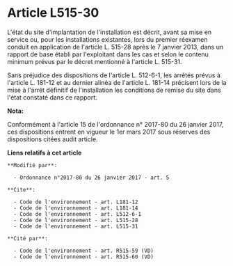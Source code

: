 # Article L515-30

L'état du site d'implantation de l'installation est décrit, avant sa mise en service ou, pour les installations existantes,
lors du premier réexamen conduit en application de l'article L. 515-28 après le 7 janvier 2013, dans un rapport de base
établi par l'exploitant dans les cas et selon le contenu minimum prévus par le décret mentionné à l'article L. 515-31. 

Sans préjudice des dispositions de l'article L. 512-6-1, les arrêtés prévus à l'article L. 181-12 et au dernier alinéa de
l'article L. 181-14 précisent lors de la mise à l'arrêt définitif de l'installation les conditions de remise du site dans
l'état constaté dans ce rapport.

**Nota:**

Conformément à l'article 15 de l'ordonnance n° 2017-80 du 26 janvier 2017, ces dispositions entrent en vigueur le 1er mars
2017 sous réserves des dispositions citées audit article.

**Liens relatifs à cet article**

	**Modifié par**:

	  - Ordonnance n°2017-80 du 26 janvier 2017 - art. 5

	**Cite**:

	  - Code de l'environnement - art. L181-12
	  - Code de l'environnement - art. L181-14
	  - Code de l'environnement - art. L512-6-1
	  - Code de l'environnement - art. L515-28
	  - Code de l'environnement - art. L515-31

	**Cité par**:

	  - Code de l'environnement - art. R515-59 (VD)
	  - Code de l'environnement - art. R515-60 (VD)
